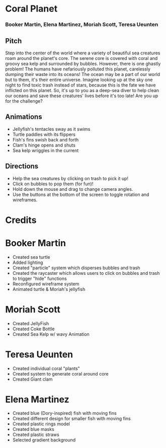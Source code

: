 # Coral Planet

### Booker Martin, Elena Martinez, Moriah Scott, Teresa Ueunten

## Pitch

Step into the center of the world where a variety of beautiful sea creatures roam around the planet's core. The serene core is covered with coral and groovy sea kelp and surrounded by bubbles. However, there is one ghastly problem! The humans have nefariously polluted this planet, carelessly dumping their waste into its oceans! The ocean may be a part of our world but to them, it's their entire universe. Imagine looking up at the sky one night to find toxic trash instead of stars, because this is the fate we have inflicted on this planet. So, it's up to you as a deep-sea diver to help clean our oceans and save these creatures' lives before it's too late! Are you up for the challenge?

## Animations

- Jellyfish's tentacles sway as it swims
- Turtle paddles with its flippers
- Fish's fins swish back and forth
- Clam's hinge opens and shuts
- Sea kelp wriggles in the current

## Directions

- Help the sea creatures by clicking on trash to pick it up!
- Click on bubbles to pop them (for fun)!
- Hold down the mouse and drag to change camera angles.
- Use the buttons at the bottom of the screen to toggle rotation and wireframes.
  
  
# Credits

# Booker Martin

- Created sea turtle
- Added lighting
- Created "particle" system which disperses bubbles and trash
- Created the raycaster which allows users to click on bubbles and trash to trigger "hide" functions
- Reconfigured wireframe system
- Animated turtle & Moriah's jellyfish

# Moriah Scott

- Created JellyFish
- Created Coke Bottle
- Created Sea Kelp w/ wavy Animation

# Teresa Ueunten

- Created individual coral "plants"
- Created system to generate coral around core
- Created Giant clam

# Elena Martinez

- Created blue (Dory-inspired) fish with moving fins
- Created different design for smaller fish with moving fins
- Created plastic rings model
- Created blue masks
- Created plastic straws
- Selected gradient background
